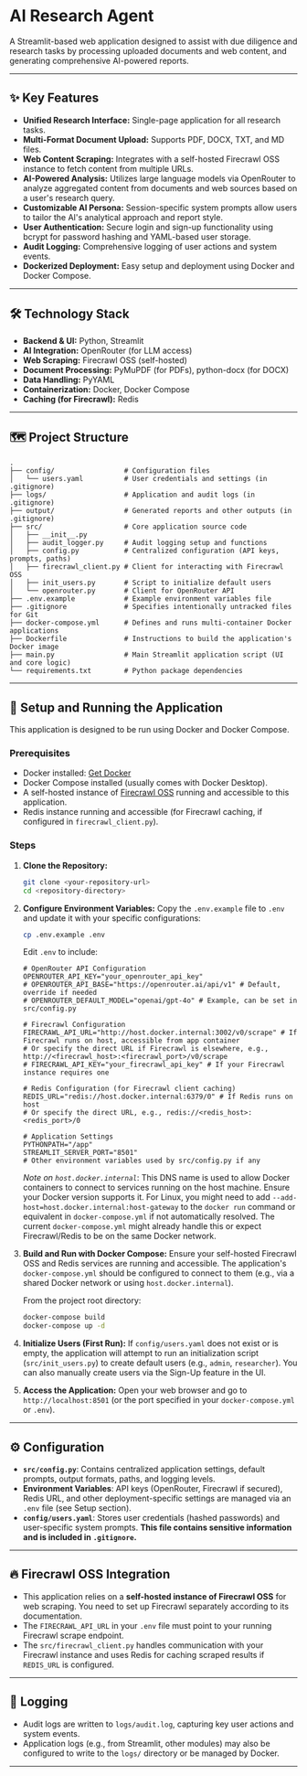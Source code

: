 # AI Research Agent

A Streamlit-based web application designed to assist with due diligence and research tasks by processing uploaded documents and web content, and generating comprehensive AI-powered reports.

---

## ✨ Key Features

-   **Unified Research Interface:** Single-page application for all research tasks.
-   **Multi-Format Document Upload:** Supports PDF, DOCX, TXT, and MD files.
-   **Web Content Scraping:** Integrates with a self-hosted Firecrawl OSS instance to fetch content from multiple URLs.
-   **AI-Powered Analysis:** Utilizes large language models via OpenRouter to analyze aggregated content from documents and web sources based on a user's research query.
-   **Customizable AI Persona:** Session-specific system prompts allow users to tailor the AI's analytical approach and report style.
-   **User Authentication:** Secure login and sign-up functionality using bcrypt for password hashing and YAML-based user storage.
-   **Audit Logging:** Comprehensive logging of user actions and system events.
-   **Dockerized Deployment:** Easy setup and deployment using Docker and Docker Compose.

---

## 🛠️ Technology Stack

-   **Backend & UI:** Python, Streamlit
-   **AI Integration:** OpenRouter (for LLM access)
-   **Web Scraping:** Firecrawl OSS (self-hosted)
-   **Document Processing:** PyMuPDF (for PDFs), python-docx (for DOCX)
-   **Data Handling:** PyYAML
-   **Containerization:** Docker, Docker Compose
-   **Caching (for Firecrawl):** Redis

---

## 🗺️ Project Structure

```text
.
├── config/                 # Configuration files
│   └── users.yaml          # User credentials and settings (in .gitignore)
├── logs/                   # Application and audit logs (in .gitignore)
├── output/                 # Generated reports and other outputs (in .gitignore)
├── src/                    # Core application source code
│   ├── __init__.py
│   ├── audit_logger.py     # Audit logging setup and functions
│   ├── config.py           # Centralized configuration (API keys, prompts, paths)
│   ├── firecrawl_client.py # Client for interacting with Firecrawl OSS
│   ├── init_users.py       # Script to initialize default users
│   └── openrouter.py       # Client for OpenRouter API
├── .env.example            # Example environment variables file
├── .gitignore              # Specifies intentionally untracked files for Git
├── docker-compose.yml      # Defines and runs multi-container Docker applications
├── Dockerfile              # Instructions to build the application's Docker image
├── main.py                 # Main Streamlit application script (UI and core logic)
└── requirements.txt        # Python package dependencies
```

---

## 🚀 Setup and Running the Application

This application is designed to be run using Docker and Docker Compose.

### Prerequisites
-   Docker installed: [Get Docker](https://docs.docker.com/get-docker/)
-   Docker Compose installed (usually comes with Docker Desktop).
-   A self-hosted instance of [Firecrawl OSS](https://github.com/mendableai/firecrawl) running and accessible to this application.
-   Redis instance running and accessible (for Firecrawl caching, if configured in `firecrawl_client.py`).

### Steps

1.  **Clone the Repository:**
    ```bash
    git clone <your-repository-url>
    cd <repository-directory>
    ```

2.  **Configure Environment Variables:**
    Copy the `.env.example` file to `.env` and update it with your specific configurations:
    ```bash
    cp .env.example .env
    ```
    Edit `.env` to include:
    ```env
    # OpenRouter API Configuration
    OPENROUTER_API_KEY="your_openrouter_api_key"
    # OPENROUTER_API_BASE="https://openrouter.ai/api/v1" # Default, override if needed
    # OPENROUTER_DEFAULT_MODEL="openai/gpt-4o" # Example, can be set in src/config.py

    # Firecrawl Configuration
    FIRECRAWL_API_URL="http://host.docker.internal:3002/v0/scrape" # If Firecrawl runs on host, accessible from app container
    # Or specify the direct URL if Firecrawl is elsewhere, e.g., http://<firecrawl_host>:<firecrawl_port>/v0/scrape
    # FIRECRAWL_API_KEY="your_firecrawl_api_key" # If your Firecrawl instance requires one

    # Redis Configuration (for Firecrawl client caching)
    REDIS_URL="redis://host.docker.internal:6379/0" # If Redis runs on host
    # Or specify the direct URL, e.g., redis://<redis_host>:<redis_port>/0

    # Application Settings
    PYTHONPATH="/app"
    STREAMLIT_SERVER_PORT="8501"
    # Other environment variables used by src/config.py if any
    ```
    *Note on `host.docker.internal`*: This DNS name is used to allow Docker containers to connect to services running on the host machine. Ensure your Docker version supports it. For Linux, you might need to add `--add-host=host.docker.internal:host-gateway` to the `docker run` command or equivalent in `docker-compose.yml` if not automatically resolved. The current `docker-compose.yml` might already handle this or expect Firecrawl/Redis to be on the same Docker network.

3.  **Build and Run with Docker Compose:**
    Ensure your self-hosted Firecrawl OSS and Redis services are running and accessible. The application's `docker-compose.yml` should be configured to connect to them (e.g., via a shared Docker network or using `host.docker.internal`).

    From the project root directory:
    ```bash
    docker-compose build
    docker-compose up -d
    ```

4.  **Initialize Users (First Run):**
    If `config/users.yaml` does not exist or is empty, the application will attempt to run an initialization script (`src/init_users.py`) to create default users (e.g., `admin`, `researcher`). You can also manually create users via the Sign-Up feature in the UI.

5.  **Access the Application:**
    Open your web browser and go to `http://localhost:8501` (or the port specified in your `docker-compose.yml` or `.env`).

---

## ⚙️ Configuration

-   **`src/config.py`**: Contains centralized application settings, default prompts, output formats, paths, and logging levels.
-   **Environment Variables**: API keys (OpenRouter, Firecrawl if secured), Redis URL, and other deployment-specific settings are managed via an `.env` file (see Setup section).
-   **`config/users.yaml`**: Stores user credentials (hashed passwords) and user-specific system prompts. **This file contains sensitive information and is included in `.gitignore`.**

---

## 🔥 Firecrawl OSS Integration

-   This application relies on a **self-hosted instance of Firecrawl OSS** for web scraping. You need to set up Firecrawl separately according to its documentation.
-   The `FIRECRAWL_API_URL` in your `.env` file must point to your running Firecrawl scrape endpoint.
-   The `src/firecrawl_client.py` handles communication with your Firecrawl instance and uses Redis for caching scraped results if `REDIS_URL` is configured.

---

## 📜 Logging

-   Audit logs are written to `logs/audit.log`, capturing key user actions and system events.
-   Application logs (e.g., from Streamlit, other modules) may also be configured to write to the `logs/` directory or be managed by Docker.

---


